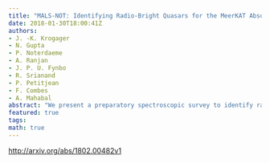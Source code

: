 ```yaml
---
title: "MALS-NOT: Identifying Radio-Bright Quasars for the MeerKAT Absorption   Line Survey"
date: 2018-01-30T18:00:41Z
authors:
- J. -K. Krogager
- N. Gupta
- P. Noterdaeme
- A. Ranjan
- J. P. U. Fynbo
- R. Srianand
- P. Petitjean
- F. Combes
- A. Mahabal
abstract: "We present a preparatory spectroscopic survey to identify radio-bright, high-redshift quasars for the MeerKAT Absorption Line Survey (MALS). The candidates have been selected on the basis of a single flux density limit at 1.4 GHz (>200 mJy) together with mid-infrared color criteria from the Wide-field Infrared Survey Explorer (WISE). Through spectroscopic observations using the Nordic Optical Telescope, we identify 72 quasars out of 99 candidates targeted. We measure the spectroscopic redshifts based on characteristic, broad emission lines present in the spectra. Of these 72 quasars, 64 and 48 objects are at sufficiently high redshift (z>0.6 and z>1.4) to be used for the L-band and UHF-band spectroscopic follow-up with the Square Kilometre Array (SKA) precursor in South Africa: the MeerKAT."
featured: true
tags:
math: true
---
```

http://arxiv.org/abs/1802.00482v1
